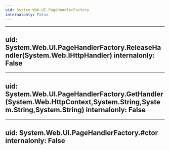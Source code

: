 ```yaml
---
uid: System.Web.UI.PageHandlerFactory
internalonly: False
---
```


---
uid: System.Web.UI.PageHandlerFactory.ReleaseHandler(System.Web.IHttpHandler)
internalonly: False
---

---
uid: System.Web.UI.PageHandlerFactory.GetHandler(System.Web.HttpContext,System.String,System.String,System.String)
internalonly: False
---

---
uid: System.Web.UI.PageHandlerFactory.#ctor
internalonly: False
---
